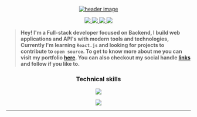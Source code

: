 <p align="center">
  <a href="https://rupali-codes.netlify.app">
  <img src="https://user-images.githubusercontent.com/78981177/208293926-465377eb-4812-4c4a-b312-0e66281a697c.png" alt="header image"/>
  </a>
</p>

<p align="center">
  <a href="https://twitter.com/rupali_codes">
    <img src="https://img.shields.io/badge/Twitter-1DA1F2?style=for-the-badge"/>
    
  </a>
  
   <a href="https://rupali-codes.netlify.app">
    <img src="https://img.shields.io/badge/Portfolio-gray?style=for-the-badge"/>
  </a>
  
  <a href="https://www.linkedin.com/in/rupali-codes">
    <img src="https://img.shields.io/badge/LinkedIn-0077B5?style=for-the-badge"/>
  </a>
  
   <a href="mailto:rupali7487@gmail.com">
    <img src="https://img.shields.io/badge/Email-gray?style=for-the-badge"/>
  </a>
 
</p>

> **Hey! I'm a Full-stack developer focused on Backend, I build web applications and API's with modern tools and technologies, Currently I'm learning ```React.js``` and looking for projects to contribute to ```open source```. To get to know more about me you can visit my portfolio [here](https://rupali-codes.netlify.app). You can also checkout my social handle [links]((https://linktr.ee/rupali_codes)) and follow if you like to.**


### <p align="center">Technical skills</p>

<p align="center">
  <a href="https://rupali-codes.netlify.app">
    <img src="https://skillicons.dev/icons?i=js,mongodb,express,react,nodejs,mysql,figma" />
  </a>
</p>
<p align="center">
  <a href="https://rupali-codes.netlify.app">
    <img src="https://skillicons.dev/icons?i=html,css,bootstrap,tailwind,git,github,wordpress" />
  </a>
</p>

---
